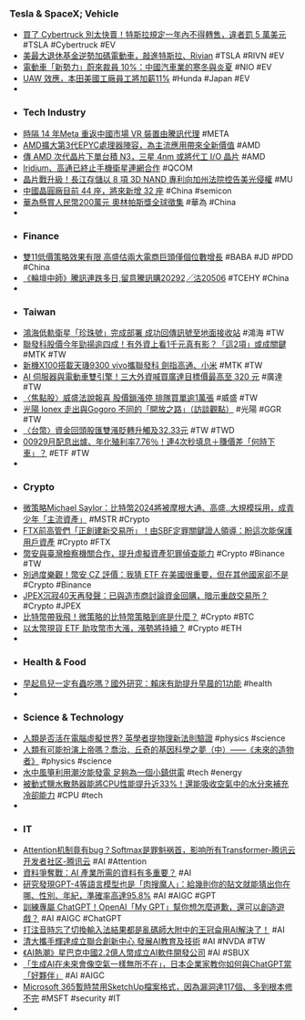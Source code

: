 ### Tesla & SpaceX; Vehicle
- [買了 Cybertruck 別太快賣！特斯拉規定一年內不得轉售，違者罰 5 萬美元](https://www.inside.com.tw/article/33326-cybertruck-no-resell-term) #TSLA #Cybertruck #EV
- [美最大退休基金逆勢加碼電動車，敲進特斯拉、Rivian](https://finance.technews.tw/2023/11/13/calpers-rivian-tesla-palantir/) #TSLA #RIVN #EV
- [電動車「新勢力」蔚來裁員 10%：中國汽車業的寒冬與炎夏](https://technews.tw/2023/11/13/chinese-ev-maker-nio-to-cut-10-of-staff-positions/) #NIO #EV
- [UAW 效應，本田美國工廠員工將加薪11%](https://technews.tw/2023/11/13/uaw-honda-salary-increase/) #Hunda #Japan #EV
-
- ### Tech Industry
- [時隔 14 年Meta 重返中國市場 VR 裝置由騰訊代理](https://m.eprice.com.tw/tech/talk/1185/5730597/1) #META
- [AMD擴大第3代EPYC處理器陣容，為主流應用帶來全新價值](https://www.techbang.com/posts/110931-amd-expands-its-lineup-of-3rd-gen-epyc-processors-to-bring) #AMD
- [傳 AMD 次代晶片下單台積 N3，三星 4nm 或將代工 I/O 晶片](https://technews.tw/2023/11/13/amd-prometheus-tsmc-samsung/) #AMD
- [Iridium、高通已終止手機衛星連網合作](https://www.ithome.com.tw/news/159763) #QCOM
- [晶片戰升級！長江存儲以 8 項 3D NAND 專利向加州法院控告美光侵權](https://finance.technews.tw/2023/11/12/3d-nand-flash-micron/) #MU
- [中國晶圓廠目前 44 座，將來新增 32 座](https://technews.tw/2023/11/13/china-chip-plants/) #China #semicon
- [華為懸賞人民幣200萬元 奧林帕斯獎全球徵集](https://news.cnyes.com/news/id/5378482) #華為 #China
-
- ### Finance
- [雙11低價策略效果有限 高盛估兩大電商巨頭僅個位數增長](https://news.cnyes.com/news/id/5379207) #BABA #JD #PDD #China
- [《輪壇中師》騰訊連跌多日,留意騰訊購20292╱沽20506](https://m.cnyes.com/news/id/5378967) #TCEHY #China
-
- ### Taiwan
- [鴻海低軌衛星「珍珠號」完成部署 成功回傳訊號至地面接收站](https://news.cnyes.com/news/id/5378424) #鴻海 #TW
- [聯發科股價今年勁揚逾四成！有外資上看1千元真有影？「這2項」或成關鍵](https://www.ctee.com.tw/news/20231112700240-430501) #MTK #TW
- [新機X100搭載天璣9300 vivo攜聯發科 劍指高通、小米](https://www.ctee.com.tw/news/20231113700061-439901) #MTK #TW
- [AI 伺服器與電動車雙引擎！三大外資喊買廣達目標價最高至 320 元](https://finance.technews.tw/2023/11/13/pushouts-of-ai-servers/) #廣達 #TW
- [〈焦點股〉威盛法說報喜 股價鎖漲停 排隊買單逾1萬張](https://news.cnyes.com/news/id/5379141) #威盛 #TW
- [光陽 Ionex 走出與Gogoro 不同的「開放之路」（訪談觀點）](https://www.kocpc.com.tw/archives/520204) #光陽 #GGR #TW
- [〈台幣〉資金回頭股匯雙漲貶轉升觸及32.33元](https://news.cnyes.com/news/id/5378888) #TW #TWD
- [00929月配息出爐、年化殖利率7.76％！連4次秒填息＋賺價差「何時下車」？](https://www.ctee.com.tw/news/20231112700222-430403) #ETF #TW
-
- ### Crypto
- [微策略Michael Saylor：比特幣2024將被摩根大通、高盛..大規模採用，成青少年「主流資產」](https://www.blocktempo.com/michael-saylorr-at-australia-crypto-convention/) #MSTR #Crypto
- [FTX前高管們「正創建新交易所」！由SBF定罪關鍵證人領導：盼這次能保護用戶資產](https://www.blocktempo.com/key-witness-at-sbf-trial-to-launch-new-exchange/) #Crypto #FTX
- [幣安與臺灣檢察機關合作，提升虛擬資產犯罪偵查能力](https://abmedia.io/binance-with-taiwan-high-prosecutor-office) #Crypto #Binance #TW
- [別過度樂觀！幣安 CZ 評價：我猜 ETF 在美國很重要，但在其他國家卻不是](https://www.blocktempo.com/cz-expresses-his-views-on-the-importance-of-etfs/) #Crypto #Binance
- [JPEX沉寂40天再發聲：已與造市商討論資金回購，暗示重啟交易所？](https://www.blocktempo.com/jpex-latest-announcement-on-november-11th/) #Crypto #JPEX
- [比特幣帶我飛！微策略的比特幣策略到底是什麼？](https://abmedia.io/microstrategys-bitcoin-strategy) #Crypto #BTC
- [以太幣現貨 ETF 助攻幣市大漲，漲勢將持續？](https://blockcast.it/2023/11/13/mica-research-weekly-1113/) #Crypto #ETH
-
- ### Health & Food
- [早起鳥兒一定有蟲吃嗎？國外研究：賴床有助提升早晨的1功能](https://news.ttv.com.tw/news/11211110002700W) #health
-
- ### Science & Technology
- [人類是否活在電腦虛擬世界? 英學者提物理新法則驗證](https://news.pts.org.tw/article/666078) #physics #science
- [人類有可能扮演上帝嗎？喬治．丘奇的基因科學之夢（中）——《未來的造物者》](https://pansci.asia/archives/371656) #physics #science
- [水中風箏利用潮汐能發電 足夠為一個小鎮供電](https://unwire.hk/2023/11/11/tidal-energy-kite-minesto/fun-tech/) #tech #energy
- [被動式鹽水散熱器能將CPU性能提升近33%！還能吸收空氣中的水分來補充冷卻能力](https://www.techbang.com/posts/111028-cooling-salt-water) #CPU #tech
-
- ### IT
- [Attention机制竟有bug？Softmax是罪魁祸首，影响所有Transformer-腾讯云开发者社区-腾讯云](https://cloud.tencent.com/developer/article/2324980) #AI #Attention
- [資料爭奪戰：AI 產業所需的資料有多重要？](https://infosecu.technews.tw/2023/11/13/how-important-is-the-data-required-by-the-ai-%E2%80%8B%E2%80%8Bindustry/) #AI
- [研究發現GPT-4等語言模型也是「肉搜魔人」：給幾則你的貼文就能猜出你在哪、性別、年紀，準確率高達95.8%](https://www.techbang.com/posts/110461-large-language-models-engage-in-human-flesh-search-with-an) #AI #AIGC #GPT
- [訓練專屬 ChatGPT！OpenAI「My GPT」幫你想怎麼道歉，還可以創造遊戲？](https://abmedia.io/chatgpt-openai-my-gpt) #AI #AIGC #ChatGPT
- [打注音時忘了切換輸入法結果都是亂碼師大附中的王冠侖用AI解決了！](https://www.cool3c.com/article/203359) #AI
- [清大攜手輝達成立聯合創新中心 發展AI教育及技術](https://news.cnyes.com/news/id/5379211) #AI #NVDA #TW
- [《AI熱潮》星巴克中國2.2億人幣成立AI軟件開發公司](https://news.cnyes.com/news/id/5379358) #AI #SBUX
- [「生成AI在未來會像空氣一樣無所不在」，日本企業家教你如何與ChatGPT當「好夥伴」](https://www.thenewslens.com/article/194451) #AI #AIGC
- [Microsoft 365暫時禁用SketchUp檔案格式，因為漏洞達117個、 多到根本修不完](https://www.techbang.com/posts/110918-microsoft-365-temporarily-disables-the-sketchup-file-format) #MSFT #security #IT
-